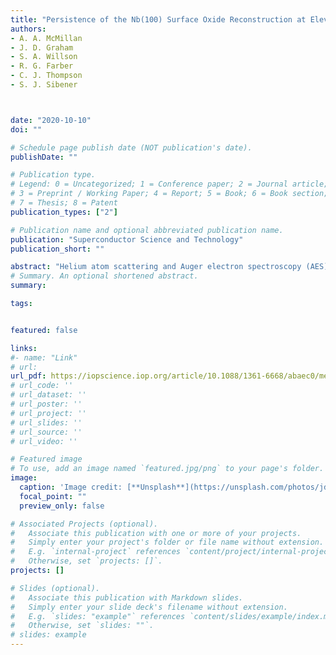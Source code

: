 ```yaml
---
title: "Persistence of the Nb(100) Surface Oxide Reconstruction at Elevated Temperatures"
authors:
- A. A. McMillan
- J. D. Graham
- S. A. Willson
- R. G. Farber
- C. J. Thompson
- S. J. Sibener



date: "2020-10-10"
doi: ""

# Schedule page publish date (NOT publication's date).
publishDate: ""

# Publication type.
# Legend: 0 = Uncategorized; 1 = Conference paper; 2 = Journal article;
# 3 = Preprint / Working Paper; 4 = Report; 5 = Book; 6 = Book section;
# 7 = Thesis; 8 = Patent
publication_types: ["2"]

# Publication name and optional abbreviated publication name.
publication: "Superconductor Science and Technology"
publication_short: ""

abstract: "Helium atom scattering and Auger electron spectroscopy (AES) are used to characterize the (3 × 1)-O reconstruction of the Nb(100) surface at elevated temperatures. Persistent helium diffraction peaks and specular lineshape analysis indicate that the oxide structure persists, apparently unchanged, until surface temperatures of at least 1130 K. In a complementary experiment, AES oxygen to niobium ratios for Nb(100) show little to no change when the surface temperature is varied from 300 K to 1150 K. These data inform future development of superconducting radio frequency (SRF) cavities. In particular, these findings demonstrate the important role that persistent niobium oxides will play in the optimization of thin film growth strategies and coating procedures for Nb3Sn and other next–generation SRF superconducting alloy materials."
# Summary. An optional shortened abstract.
summary:

tags:


featured: false

links:
#- name: "Link"
# url: 
url_pdf: https://iopscience.iop.org/article/10.1088/1361-6668/abaec0/meta
# url_code: ''
# url_dataset: ''
# url_poster: ''
# url_project: ''
# url_slides: ''
# url_source: ''
# url_video: ''

# Featured image
# To use, add an image named `featured.jpg/png` to your page's folder. 
image:
  caption: 'Image credit: [**Unsplash**](https://unsplash.com/photos/jdD8gXaTZsc)'
  focal_point: ""
  preview_only: false

# Associated Projects (optional).
#   Associate this publication with one or more of your projects.
#   Simply enter your project's folder or file name without extension.
#   E.g. `internal-project` references `content/project/internal-project/index.md`.
#   Otherwise, set `projects: []`.
projects: []

# Slides (optional).
#   Associate this publication with Markdown slides.
#   Simply enter your slide deck's filename without extension.
#   E.g. `slides: "example"` references `content/slides/example/index.md`.
#   Otherwise, set `slides: ""`.
# slides: example
---
```




